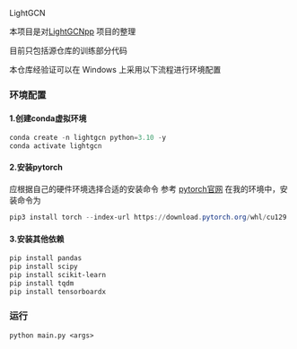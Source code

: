 LightGCN

本项目是对[LightGCNpp](https://github.com/geon0325/LightGCNpp) 项目的整理

目前只包括源仓库的训练部分代码

本仓库经验证可以在 Windows 上采用以下流程进行环境配置

### 环境配置
#### 1.创建conda虚拟环境
```powershell
conda create -n lightgcn python=3.10 -y
conda activate lightgcn
```

#### 2.安装pytorch
应根据自己的硬件环境选择合适的安装命令
参考 [pytorch官网](https://pytorch.org/get-started/locally/)
在我的环境中，安装命令为
```powershell
pip3 install torch --index-url https://download.pytorch.org/whl/cu129
```
#### 3.安装其他依赖
```powershell
pip install pandas
pip install scipy
pip install scikit-learn
pip install tqdm
pip install tensorboardx
```

### 运行

```shell
python main.py <args>
```